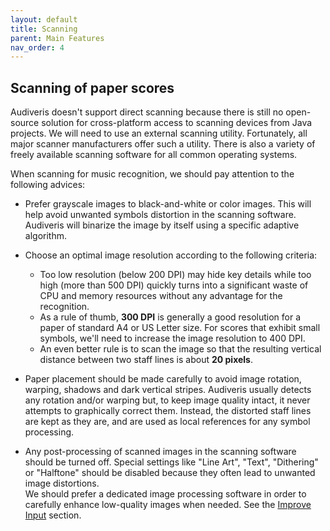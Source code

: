 ```yaml
---
layout: default
title: Scanning
parent: Main Features
nav_order: 4
---
```

## Scanning of paper scores

Audiveris doesn't support direct scanning because there is still no open-source solution for
cross-platform access to scanning devices from Java projects.
We will need to use an external scanning utility.
Fortunately, all major scanner manufacturers offer such a utility.
There is also a variety of freely available scanning software for all common operating systems.

When scanning for music recognition, we should pay attention to the following advices:

* Prefer grayscale images to black-and-white or color images.
This will help avoid unwanted symbols distortion in the scanning software.
Audiveris will binarize the image by itself using a specific adaptive algorithm.

* Choose an optimal image resolution according to the following criteria:
  * Too low resolution (below 200 DPI) may hide key details while too high 
  (more than 500 DPI) quickly turns into a significant waste of CPU and memory resources
  without any advantage for the recognition.
  * As a rule of thumb, **300 DPI** is generally a good resolution for a paper of standard A4 or US Letter size.
  For scores that exhibit small symbols, we'll need to increase the image resolution to 400 DPI.
  * An even better rule is to scan the image so that the resulting vertical distance between two
  staff lines is about **20 pixels**.

* Paper placement should be made carefully to avoid image rotation, warping, shadows and dark
vertical stripes.
Audiveris usually detects any rotation and/or warping but, to keep image quality intact,
it never attempts to graphically correct them.
Instead, the distorted staff lines are kept as they are, and are used as local references for
any symbol processing.

* Any post-processing of scanned images in the scanning software should be turned off.
Special settings like "Line Art", "Text", "Dithering" or "Halftone" should be disabled because
they often lead to unwanted image distortions.   
We should prefer a dedicated image processing software in order to carefully enhance low-quality
images when needed.
See the [Improve Input](../advanced/improve_input.md) section.
